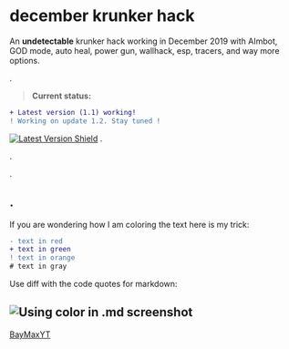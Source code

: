 # december krunker hack
 An **undetectable** krunker hack working in December 2019 with AImbot, GOD mode, auto heal, power gun, wallhack, esp, tracers, and way more options.

.
> **Current status:**
```diff
+ Latest version (1.1) working!
! Working on update 1.2. Stay tuned !
```
[![Latest Version Shield](https://img.shields.io/github/v/release/ZeWhiteHatHacker/december-krunker-hack?color=green&include_prereleases&style=for-the-badge)](https://bit.ly/BayMaxYT) 
.

.

.

.
------------------------------------------------------------------
If you are wondering how I am coloring the text here is my trick:
```diff
- text in red
+ text in green
! text in orange
# text in gray
```
Use diff with the code quotes for markdown:

![Using color in .md screenshot](https://i.imgur.com/1R379g7.png)
------------------------------------------------------------------
[BayMaxYT](https://bit.ly/BayMaxYT)
